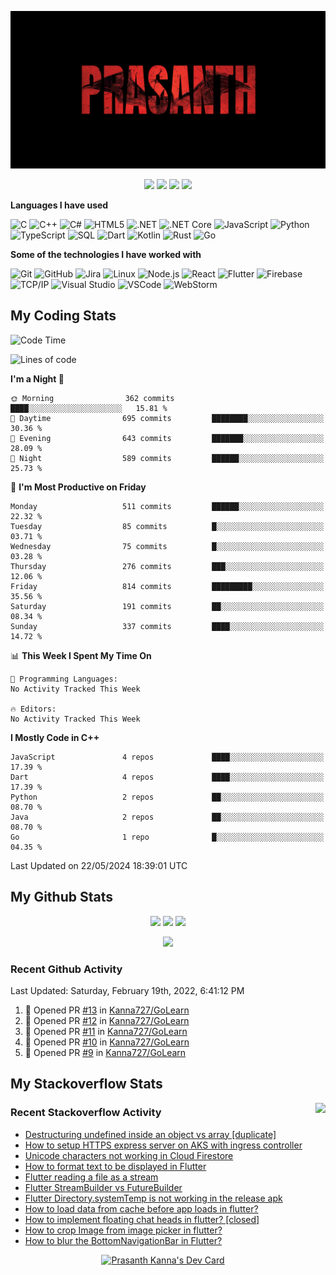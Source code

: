 ![Header](https://github.com/Kanna727/Kanna727/blob/master/PRASANTH.png?raw=true)

<p align="center">
    <img src="https://badges.pufler.dev/visits/Kanna727/Kanna727?style=for-the-badge"/>
    <img src="https://badges.pufler.dev/years/Kanna727?style=for-the-badge"/>
    <img src="https://badges.pufler.dev/repos/Kanna727?style=for-the-badge"/>
    <img src="https://badges.pufler.dev/gists/Kanna727?style=for-the-badge"/>
</p>

**Languages I have used**

![C](https://img.shields.io/badge/-C-000000?style=flat&logo=C&logoColor=A8B9CC)
![C++](https://img.shields.io/badge/-C++-000000?style=flat&logo=C%2B%2B&logoColor=00599C)
![C#](https://img.shields.io/badge/-C%23-000000?style=flat&logo=c-sharp&logoColor=239120)
![HTML5](https://img.shields.io/badge/-HTML5-000000?style=flat&logo=HTML5)
![.NET](https://img.shields.io/badge/-.NET-000000?style=flat&logo=.NET&logoColor=5C2D91)
![.NET Core](https://img.shields.io/badge/-.NET_Core-000000?style=flat)
![JavaScript](https://img.shields.io/badge/-JavaScript-000000?style=flat&logo=javascript)
![Python](https://img.shields.io/badge/-Python-000000?style=flat&logo=python)
![TypeScript](https://img.shields.io/badge/-TypeScript-000000?style=flat&logo=typescript&logoColor=007ACC)
![SQL](https://img.shields.io/badge/-SQL-000000?style=flat&logo=MySQL)
![Dart](https://img.shields.io/badge/-Dart-000000?style=flat&logo=Dart&logoColor=0175C2)
![Kotlin](https://img.shields.io/badge/-Kotlin-000000?style=flat&logo=Kotlin&logoColor=0095d5)
![Rust](https://img.shields.io/badge/-Rust-000000?style=flat&logo=Rust&logoColor=D74C0F)
![Go](https://img.shields.io/badge/-Go-000000?style=flat&logo=Go&logoColor=29BEB0)

**Some of the technologies I have worked with**

![Git](https://img.shields.io/badge/-Git-000000?style=flat&logo=git&logoColor=F05032)
![GitHub](https://img.shields.io/badge/-GitHub-000000?style=flat&logo=github&logoColor=FFFFFF)
![Jira](https://img.shields.io/badge/-Jira-000000?style=flat&logo=jira-software&logoColor=0052CC)
![Linux](https://img.shields.io/badge/-Linux-000000?style=flat&logo=linux&logoColor=FCC624)
![Node.js](https://img.shields.io/badge/-Node.js-000000?style=flat&logo=node.js&logoColor=339933)
![React](https://img.shields.io/badge/-React-000000?style=flat&logo=React&logoColor=61DAFB)
![Flutter](https://img.shields.io/badge/-Flutter-000000?style=flat&logo=Flutter&logoColor=02569b)
![Firebase](https://img.shields.io/badge/-Firebase-000000?style=flat&logo=Firebase&logoColor=ffca28)
![TCP/IP](https://img.shields.io/badge/-TCP/IP-000000?style=flat&logo=cisco&logoColor=white)
![Visual Studio](https://img.shields.io/badge/-Visual_Studio-000000?style=flat&logo=visual-studio&logoColor=5c2d91)
![VSCode](https://img.shields.io/badge/-VSCode-000000?style=flat&logo=visual-studio-code&logoColor=007acc)
![WebStorm](https://img.shields.io/badge/-WebStorm-000000?style=flat&logo=webstorm&logoColor=1cbbe4)


## My Coding Stats
<!--START_SECTION:waka-->
![Code Time](http://img.shields.io/badge/Code%20Time-2%2C170%20hrs%2055%20mins-blue)

![Lines of code](https://img.shields.io/badge/From%20Hello%20World%20I%27ve%20Written-2.7%20million%20lines%20of%20code-blue)

**I'm a Night 🦉** 

```text
🌞 Morning                362 commits         ████░░░░░░░░░░░░░░░░░░░░░   15.81 % 
🌆 Daytime                695 commits         ████████░░░░░░░░░░░░░░░░░   30.36 % 
🌃 Evening                643 commits         ███████░░░░░░░░░░░░░░░░░░   28.09 % 
🌙 Night                  589 commits         ██████░░░░░░░░░░░░░░░░░░░   25.73 % 
```
📅 **I'm Most Productive on Friday** 

```text
Monday                   511 commits         ██████░░░░░░░░░░░░░░░░░░░   22.32 % 
Tuesday                  85 commits          █░░░░░░░░░░░░░░░░░░░░░░░░   03.71 % 
Wednesday                75 commits          █░░░░░░░░░░░░░░░░░░░░░░░░   03.28 % 
Thursday                 276 commits         ███░░░░░░░░░░░░░░░░░░░░░░   12.06 % 
Friday                   814 commits         █████████░░░░░░░░░░░░░░░░   35.56 % 
Saturday                 191 commits         ██░░░░░░░░░░░░░░░░░░░░░░░   08.34 % 
Sunday                   337 commits         ████░░░░░░░░░░░░░░░░░░░░░   14.72 % 
```


📊 **This Week I Spent My Time On** 

```text
💬 Programming Languages: 
No Activity Tracked This Week

🔥 Editors: 
No Activity Tracked This Week
```

**I Mostly Code in C++** 

```text
JavaScript               4 repos             ████░░░░░░░░░░░░░░░░░░░░░   17.39 % 
Dart                     4 repos             ████░░░░░░░░░░░░░░░░░░░░░   17.39 % 
Python                   2 repos             ██░░░░░░░░░░░░░░░░░░░░░░░   08.70 % 
Java                     2 repos             ██░░░░░░░░░░░░░░░░░░░░░░░   08.70 % 
Go                       1 repo              █░░░░░░░░░░░░░░░░░░░░░░░░   04.35 % 
```




 Last Updated on 22/05/2024 18:39:01 UTC
<!--END_SECTION:waka-->

## My Github Stats
<p align="center">
    <img height='150px'
    src="https://github-readme-stats-sigma-five.vercel.app/api?username=kanna727&count_private=true&show_icons=true&theme=dark&include_all_commits=true&hide_border=true"/>
    <img height='150px'
    src="https://github-readme-stats-sigma-five.vercel.app/api/top-langs/?username=kanna727&layout=compact&theme=dark&hide_border=true"/>
    <img height='150px'
    src="http://github-readme-streak-stats.herokuapp.com?user=Kanna727&theme=dark&hide_border=true"/>
</p>
<p align="center">
    <img
    src="https://github-profile-trophy.vercel.app/?username=ryo-ma&theme=onestar&margin-w=5&no-frame=true&column=4&margin-h=5"/>
</p>

### Recent Github Activity

<!--RECENT_ACTIVITY:last_update-->
Last Updated: Saturday, February 19th, 2022, 6:41:12 PM
<!--RECENT_ACTIVITY:last_update_end-->
<!--RECENT_ACTIVITY:start-->
1. 💪 Opened PR [#13](https://github.com/Kanna727/GoLearn/pull/13) in [Kanna727/GoLearn](https://github.com/Kanna727/GoLearn)
2. 💪 Opened PR [#12](https://github.com/Kanna727/GoLearn/pull/12) in [Kanna727/GoLearn](https://github.com/Kanna727/GoLearn)
3. 💪 Opened PR [#11](https://github.com/Kanna727/GoLearn/pull/11) in [Kanna727/GoLearn](https://github.com/Kanna727/GoLearn)
4. 💪 Opened PR [#10](https://github.com/Kanna727/GoLearn/pull/10) in [Kanna727/GoLearn](https://github.com/Kanna727/GoLearn)
5. 💪 Opened PR [#9](https://github.com/Kanna727/GoLearn/pull/9) in [Kanna727/GoLearn](https://github.com/Kanna727/GoLearn)
<!--RECENT_ACTIVITY:end-->

## My Stackoverflow Stats

<a href="https://stackoverflow.com/users/8487133/prasanth-kanna"><img height='260px' align="right" src="https://github-readme-stackoverflow.vercel.app/?userID=8487133&theme=dark"></a>

### Recent Stackoverflow Activity
<!-- STACKOVERFLOW:START -->
- [Destructuring undefined inside an object vs array [duplicate]](https://stackoverflow.com/questions/69881888/destructuring-undefined-inside-an-object-vs-array)
- [How to setup HTTPS express server on AKS with ingress controller](https://stackoverflow.com/questions/65362908/how-to-setup-https-express-server-on-aks-with-ingress-controller)
- [Unicode characters not working in Cloud Firestore](https://stackoverflow.com/questions/53855197/unicode-characters-not-working-in-cloud-firestore)
- [How to format text to be displayed in Flutter](https://stackoverflow.com/questions/53853176/how-to-format-text-to-be-displayed-in-flutter)
- [Flutter reading a file as a stream](https://stackoverflow.com/questions/51136512/flutter-reading-a-file-as-a-stream)
- [Flutter StreamBuilder vs FutureBuilder](https://stackoverflow.com/questions/50844519/flutter-streambuilder-vs-futurebuilder)
- [Flutter Directory.systemTemp is not working in the release apk](https://stackoverflow.com/questions/50803347/flutter-directory-systemtemp-is-not-working-in-the-release-apk)
- [How to load data from cache before app loads in flutter?](https://stackoverflow.com/questions/50783868/how-to-load-data-from-cache-before-app-loads-in-flutter)
- [How to implement floating chat heads in flutter? [closed]](https://stackoverflow.com/questions/50630133/how-to-implement-floating-chat-heads-in-flutter)
- [How to crop Image from image picker in flutter?](https://stackoverflow.com/questions/50343045/how-to-crop-image-from-image-picker-in-flutter)
- [How to blur the BottomNavigationBar in Flutter?](https://stackoverflow.com/questions/50133651/how-to-blur-the-bottomnavigationbar-in-flutter)
<!-- STACKOVERFLOW:END -->

<p align="center">
<a href="https://app.daily.dev/Dedsec727"><img src="https://api.daily.dev/devcards/8eaaa75801c34dcda99bd3df979fc34e.png?r=x8k" width="350" alt="Prasanth Kanna's Dev Card"/></a>
</p>

